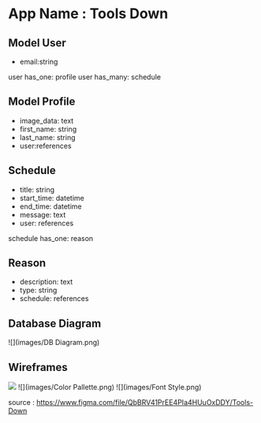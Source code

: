 # App Name : Tools Down

##  Model User

- email:string

user has_one: profile
user has_many: schedule

## Model Profile

- image_data: text
- first_name: string
- last_name: string
- user:references

## Schedule
- title: string
- start_time: datetime
- end_time: datetime
- message: text
- user: references

schedule has_one: reason

## Reason
- description: text
- type: string
- schedule: references

## Database Diagram

![](images/DB Diagram.png)


<!-- ![](https://www.danmartell.com/wp-content/uploads/2014/10/Maslows-Hierarchy-of-Needs-1024x791.jpg) -->


## Wireframes
![](images/Wireframe.png)
![](images/Color Pallette.png)
![](images/Font Style.png)


source : https://www.figma.com/file/QbBRV41PrEE4PIa4HUuOxDDY/Tools-Down




